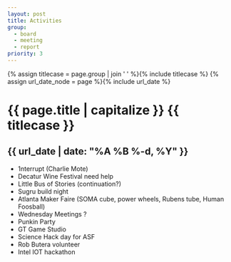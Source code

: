 ```yaml
---
layout: post
title: Activities
group:
  - board
  - meeting
  - report
priority: 3
---
```


{% assign titlecase = page.group | join ' ' %}{% include titlecase %}
{% assign url_date_node = page %}{% include url_date %}
# {{ page.title | capitalize }} {{ titlecase }}
## {{ url_date | date: "%A %B %-d, %Y" }}


*  1nterrupt (Charlie Mote)
*  Decatur Wine Festival need help
*  Little Bus of Stories (continuation?)
*  Sugru build night
*  Atlanta Maker Faire (SOMA cube, power wheels, Rubens tube, Human Foosball)
*  Wednesday Meetings ?
*  Punkin Party
*  GT Game Studio
*  Science Hack day for ASF
*  Rob Butera volunteer
*  Intel IOT hackathon
